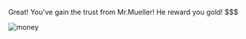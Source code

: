Great! You've gain the trust from Mr.Mueller! He reward you gold! $$$  

![money](https://pixabay.com/en/game-coin-gold-money-cash-win-3468135/)
